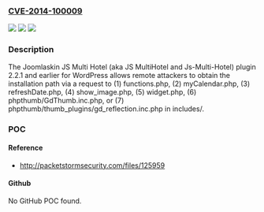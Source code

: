 ### [CVE-2014-100009](https://cve.mitre.org/cgi-bin/cvename.cgi?name=CVE-2014-100009)
![](https://img.shields.io/static/v1?label=Product&message=n%2Fa&color=blue)
![](https://img.shields.io/static/v1?label=Version&message=n%2Fa&color=blue)
![](https://img.shields.io/static/v1?label=Vulnerability&message=n%2Fa&color=brighgreen)

### Description

The Joomlaskin JS Multi Hotel (aka JS MultiHotel and Js-Multi-Hotel) plugin 2.2.1 and earlier for WordPress allows remote attackers to obtain the installation path via a request to (1) functions.php, (2) myCalendar.php, (3) refreshDate.php, (4) show_image.php, (5) widget.php, (6) phpthumb/GdThumb.inc.php, or (7) phpthumb/thumb_plugins/gd_reflection.inc.php in includes/.

### POC

#### Reference
- http://packetstormsecurity.com/files/125959

#### Github
No GitHub POC found.

